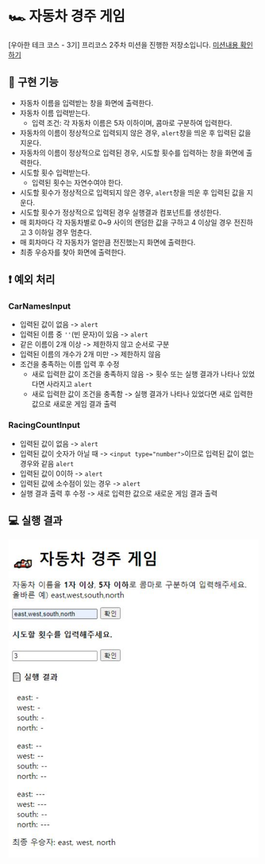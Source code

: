 # 🏎️ 자동차 경주 게임

[우아한 테크 코스 - 3기] 프리코스 2주차 미션을 진행한 저장소입니다.
[미션내용 확인하기](./MISSION.md)

## 🎯 구현 기능

- 자동차 이름을 입력받는 창을 화면에 출력한다.
- 자동차 이름 입력받는다.
  - 입력 조건: 각 자동차 이름은 5자 이하이며, 콤마로 구분하여 입력한다.
- 자동차의 이름이 정상적으로 입력되지 않은 경우, `alert`창을 띄운 후 입력된 값을 지운다.
- 자동차의 이름이 정상적으로 입력된 경우, 시도할 횟수를 입력하는 창을 화면에 출력한다.
- 시도할 횟수 입력받는다.
  - 입력된 횟수는 자연수여야 한다.
- 시도할 횟수가 정상적으로 입력되지 않은 경우, `alert`창을 띄운 후 입력된 값을 지운다.
- 시도할 횟수가 정상적으로 입력된 경우 실행결과 컴포넌트를 생성한다.
- 매 회차마다 각 자동차별로 0~9 사이의 랜덤한 값을 구하고 4 이상일 경우 전진하고 3 이하일 경우 멈춘다.
- 매 회차마다 각 자동차가 얼만큼 전진했는지 화면에 출력한다.
- 최종 우승자를 찾아 화면에 출력한다.

## :exclamation: 예외 처리

### CarNamesInput

- 입력된 값이 없음 -> `alert`
- 입력된 이름 중 `''`(빈 문자)이 있음 -> `alert`
- 같은 이름이 2개 이상 -> 제한하지 않고 순서로 구분
- 입력된 이름의 개수가 2개 미만 -> 제한하지 않음
- 조건을 충족하는 이름 입력 후 수정
  - 새로 입력한 값이 조건을 충족하지 않음 -> 횟수 또는 실행 결과가 나타나 있었다면 사라지고 `alert`
  - 새로 입력한 값이 조건을 충족함 -> 실행 결과가 나타나 있었다면 새로 입력한 값으로 새로운 게임 결과 출력

### RacingCountInput

- 입력된 값이 없음 -> `alert`
- 입력된 값이 숫자가 아닐 때 -> `<input type="number">`이므로 입력된 값이 없는 경우와 같음 `alert`
- 입력된 값이 0이하 -> `alert`
- 입력된 값에 소수점이 있는 경우 -> `alert`
- 실행 결과 출력 후 수정 -> 새로 입력한 값으로 새로운 게임 결과 출력

## :computer: 실행 결과

![실행 이미지](./images/my_result.JPG)
